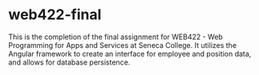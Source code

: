 # web422-final
This is the completion of the final assignment for WEB422 - Web Programming for Apps and Services at Seneca College. It utilizes the Angular framework to create an interface for employee and position data, and allows for database persistence.